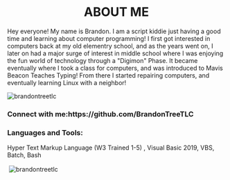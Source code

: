 <h1 align="center"> ABOUT ME </h1>

Hey everyone! My name is Brandon. I am a script kiddie just having a good time and learning about computer programming! I first got interested in computers back at my old elementry school, and as the years went on, I later on had a major surge of interest in middle school where I was enjoying the fun world of technology through a "Digimon" Phase. It became eventually where I took a class for computers, and was introduced to Mavis Beacon Teaches Typing! From there I started repairing computers, and eventually learning Linux with a neighbor! 


<p align="left"> <img src="https://komarev.com/ghpvc/?username=brandontreetlc&label=Profile%20views&color=0e75b6&style=flat" alt="brandontreetlc" /> </p>

<h3 align="left">Connect with me:https://github.com/BrandonTreeTLC</h3>
<p align="left">
</p>

<h3 align="left">Languages and Tools:</h3>
<p align="left"> Hyper Text Markup Language (W3 Trained 1-5) , Visual Basic 2019, VBS, Batch, Bash


<p>&nbsp;<img align="center" src="https://github-readme-stats.vercel.app/api?username=brandontreetlc&show_icons=true&locale=en" alt="brandontreetlc" /></p>
